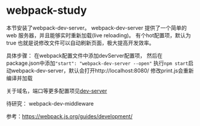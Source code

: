 # webpack-study

本节安装了webpack-dev-server。
webpack-dev-server 提供了一个简单的 web 服务器，并且能够实时重新加载(live reloading)。
有个hot配置项，默认为true
也就是说修改文件可以自动刷新页面，极大提高开发效率。

具体步骤：
在webpack配置文件中添加devServer配置项，
然后在package.json中添加`"start": "webpack-dev-server --open"`
执行`npm start`启动webpack-dev-server，默认会打开http://localhost:8080/
修改print.js会重新编译并加载

关于域名，端口等更多配置项见[dev-server](https://doc.webpack-china.org/configuration/dev-server)

待研究：
webpack-dev-middleware

参考：https://webpack.js.org/guides/development/